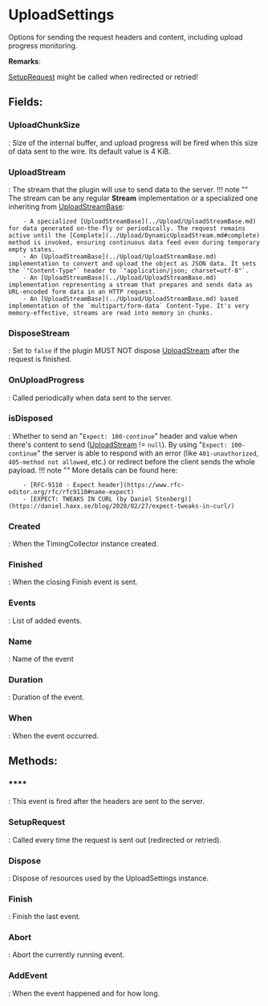 # UploadSettings

Options for sending the request headers and content, including upload progress monitoring. 

**Remarks**:

[SetupRequest](../Settings/UploadSettings.md#setuprequest) might be called when redirected or retried!

## **Fields**:
### **UploadChunkSize**
: Size of the internal buffer, and upload progress will be fired when this size of data sent to the wire. Its default value is 4 KiB. 
### **UploadStream**
: The stream that the plugin will use to send data to the server. 
	!!! note ""
		The stream can be any regular **Stream** implementation or a specialized one inheriting from [UploadStreamBase](../Upload/UploadStreamBase.md): 

		- A specialized [UploadStreamBase](../Upload/UploadStreamBase.md) for data generated on-the-fly or periodically. The request remains active until the [Complete](../Upload/DynamicUploadStream.md#complete) method is invoked, ensuring continuous data feed even during temporary empty states.
		- An [UploadStreamBase](../Upload/UploadStreamBase.md) implementation to convert and upload the object as JSON data. It sets the `"Content-Type"` header to `"application/json; charset=utf-8"`.
		- An [UploadStreamBase](../Upload/UploadStreamBase.md) implementation representing a stream that prepares and sends data as URL-encoded form data in an HTTP request.
		- An [UploadStreamBase](../Upload/UploadStreamBase.md) based implementation of the `multipart/form-data` Content-Type. It's very memory-effective, streams are read into memory in chunks.



### **DisposeStream**
: Set to `false` if the plugin MUST NOT dispose [UploadStream](../Settings/UploadSettings.md#uploadstream) after the request is finished. 
### **OnUploadProgress**
: Called periodically when data sent to the server. 
### **isDisposed**
: Whether to send an "`Expect: 100-continue`" header and value when there's content to send ([UploadStream](../Settings/UploadSettings.md#uploadstream) != `null`). By using "`Expect: 100-continue`" the server is able to respond with an error (like `401-unauthorized`, `405-method not allowed`, etc.) or redirect before the client sends the whole payload. 
	!!! note ""
		More details can be found here: 

		- [RFC-9110 - Expect header](https://www.rfc-editor.org/rfc/rfc9110#name-expect)
		- [EXPECT: TWEAKS IN CURL (by Daniel Stenberg)](https://daniel.haxx.se/blog/2020/02/27/expect-tweaks-in-curl/)



### **Created**
: When the TimingCollector instance created. 
### **Finished**
: When the closing Finish event is sent. 
### **Events**
: List of added events. 
### **Name**
: Name of the event 
### **Duration**
: Duration of the event. 
### **When**
: When the event occurred. 
## **Methods**:

### ****
: This event is fired after the headers are sent to the server. 

### **SetupRequest**
: Called every time the request is sent out (redirected or retried). 

### **Dispose**
: Dispose of resources used by the UploadSettings instance. 

### **Finish**
: Finish the last event. 

### **Abort**
: Abort the currently running event. 

### **AddEvent**
: When the event happened and for how long. 